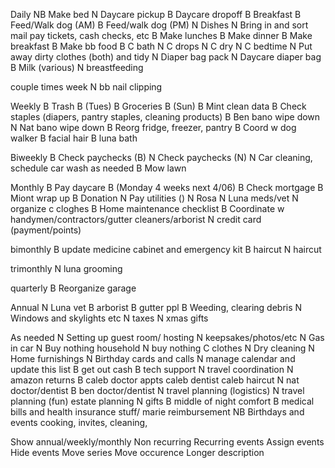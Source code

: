 Daily
NB Make bed
N Daycare pickup
B Daycare dropoff
B Breakfast
B Feed/Walk dog (AM)
B Feed/walk dog (PM)
N Dishes
N Bring in and sort mail 
	pay tickets, cash checks, etc
B Make lunches
B Make dinner
B Make breakfast
B Make bb food
B C bath
N C drops
N C dry
N C bedtime
N Put away dirty clothes (both) and tidy
N Diaper bag pack
N Daycare diaper bag
B Milk (various)
N breastfeeding

couple times week
N bb nail clipping


Weekly
B Trash B (Tues)
B Groceries B (Sun)
B Mint clean data
B Check staples (diapers, pantry staples, cleaning products)
B Ben bano wipe down
N Nat bano wipe down
B Reorg fridge, freezer, pantry
B Coord w dog walker
B facial hair
B luna bath


Biweekly
B Check paychecks (B)
N Check paychecks (N)
N Car cleaning, schedule car wash as needed
B Mow lawn


Monthly
B Pay daycare B (Monday 4 weeks next 4/06)
B Check mortgage
B Miont wrap up
B Donation
N Pay utilities ()
N Rosa
N Luna meds/vet
N organize c cloghes
B Home maintenance checklist
B Coordinate w handymen/contractors/gutter cleaners/arborist
N credit card (payment/points)

bimonthly
B update medicine cabinet and emergency kit
B haircut
N haircut

trimonthly
N luna grooming

quarterly
B Reorganize garage



Annual
N Luna vet
B arborist
B gutter ppl
B Weeding, clearing debris
N Windows and skylights etc
N taxes
N xmas gifts


As needed
N Setting up guest room/ hosting
N keepsakes/photos/etc
N Gas in car
N Buy nothing household
N buy nothing C clothes
N Dry cleaning
N Home furnishings
N Birthday cards and calls
N manage calendar and update this list
B get out cash
B tech support
N travel coordination
N amazon returns
B caleb doctor appts
 caleb dentist
 caleb haircut
N nat doctor/dentist
B ben doctor/dentist
N travel planning (logistics)
N travel planning (fun)
 estate planning
N gifts
B middle of night comfort
B medical bills and health insurance stuff/ marie reimbursement
NB Birthdays and events
	cooking, invites, cleaning, 




Show annual/weekly/monthly
Non recurring
Recurring events
Assign events
Hide events
Move series
Move occurence
Longer description


